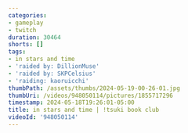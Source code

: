 ```yaml
---
categories:
- gameplay
- twitch
duration: 30464
shorts: []
tags:
- in stars and time
- 'raided by: DillionMuse'
- 'raided by: SKPCelsius'
- 'raiding: kaoruicchi'
thumbPath: /assets/thumbs/2024-05-19-00-26-01.jpg
thumbUri: /videos/948050114/pictures/1855717296
timestamp: 2024-05-18T19:26:01-05:00
title: in stars and time | !tsuki book club
videoId: '948050114'
---
```

